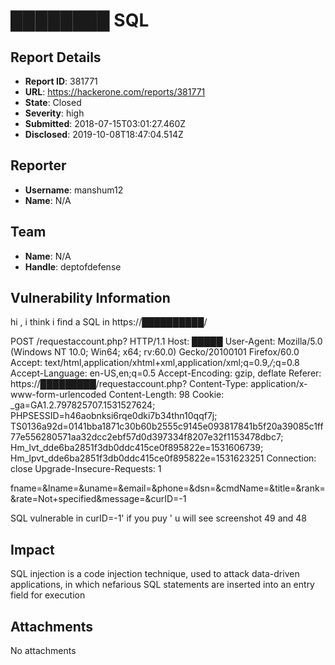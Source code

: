 # ████████ SQL

## Report Details
- **Report ID**: 381771
- **URL**: https://hackerone.com/reports/381771
- **State**: Closed
- **Severity**: high
- **Submitted**: 2018-07-15T03:01:27.460Z
- **Disclosed**: 2019-10-08T18:47:04.514Z

## Reporter
- **Username**: manshum12
- **Name**: N/A

## Team
- **Name**: N/A
- **Handle**: deptofdefense

## Vulnerability Information
hi , i think i find a SQL in https://██████████/

POST /requestaccount.php? HTTP/1.1
Host: █████
User-Agent: Mozilla/5.0 (Windows NT 10.0; Win64; x64; rv:60.0) Gecko/20100101 Firefox/60.0
Accept: text/html,application/xhtml+xml,application/xml;q=0.9,*/*;q=0.8
Accept-Language: en-US,en;q=0.5
Accept-Encoding: gzip, deflate
Referer: https://█████████/requestaccount.php?
Content-Type: application/x-www-form-urlencoded
Content-Length: 98
Cookie: _ga=GA1.2.797825707.1531527624; PHPSESSID=h46aobnksi6rqe0dki7b34thn10qqf7j; TS0136a92d=0141bba1871c30b60b2555c9145e093817841b5f20a39085c1ff77e556280571aa32dcc2ebf57d0d397334f8207e32f1153478dbc7; Hm_lvt_dde6ba2851f3db0ddc415ce0f895822e=1531606739; Hm_lpvt_dde6ba2851f3db0ddc415ce0f895822e=1531623251
Connection: close
Upgrade-Insecure-Requests: 1

fname=&lname=&uname=&email=&phone=&dsn=&cmdName=&title=&rank=&rate=Not+specified&message=&curID=-1

SQL vulnerable in  curID=-1'
if you puy ' u will see screenshot 49 and 48

## Impact

SQL injection is a code injection technique, used to attack data-driven applications, in which nefarious SQL statements are inserted into an entry field for execution

## Attachments
No attachments
